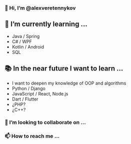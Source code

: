 ### 👋 Hi, I’m @alexveretennykov
## 🌱 I’m currently learning ...
- Java / Spring
- C# / WPF
- Kotlin / Android
- SQL
## :books: In the near future I want to learn ...
- I want to deepen my knowledge of OOP and algorithms
- Python / Django
- JavaScript / React, Node.js
- Dart / Flutter
- ¿PHP?
- ¿C++?
### 💞️ I’m looking to collaborate on ...
### 📫 How to reach me ...

<!---
alexveretennykov/alexveretennykov is a ✨ special ✨ repository because its `README.md` (this file) appears on your GitHub profile.
You can click the Preview link to take a look at your changes.
--->
